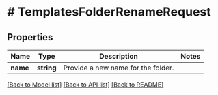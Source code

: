 # # TemplatesFolderRenameRequest

## Properties

Name | Type | Description | Notes
------------ | ------------- | ------------- | -------------
**name** | **string** | Provide a new name for the folder. |

[[Back to Model list]](../../README.md#models) [[Back to API list]](../../README.md#endpoints) [[Back to README]](../../README.md)
